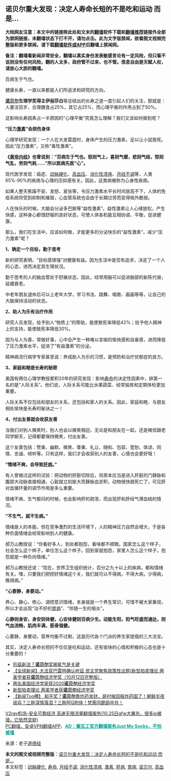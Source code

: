  <h2>诺贝尔重大发现：决定人寿命长短的不是吃和运动 而是…</h2> <p class="notice"><b>大陆网友注意：本文中的链接除此处和文末的<a href="https://github.com/bannedbook/fanqiang" >翻墙</a>软件下载和<a href="https://github.com/killgcd/justmysocks/blob/master/README.md">翻墙推荐</a>链接外全部为禁网链接，未翻墙状态下打不开，请勿点击。此为文字版禁闻，欲看图文视频完整版和更多禁闻，请下载<a href="https://github.com/bannedbook/fanqiang">翻墙软件或APP</a>后翻墙上禁闻网。</p><p>备注：翻墙看新闻非常安全，翻墙以真实身份发表敏感言论有一定风险，但只看不说则没有任何风险，翻的人太多，政府管不过来，也不管。信息自由是天赋人权，请放心大胆的翻墙。</b></p>  <div class="entry"> <p>百病生于气也。</p> <p>健康长寿，一直以来都是人们所追求和研究的方向。</p> <p><strong><a href="https://www.bannedbook.org/bnews/tag/%e8%af%ba%e8%b4%9d%e5%b0%94/" class="st_tag internal_tag" rel="tag" title="标签 诺贝尔 下的日志">诺贝尔</a>生理学奖得主伊丽莎白</strong>等总结出的长寿之道一度引起人们的关注，那就是：人要活百岁，合理膳食占25%，其它占25%，而心理平衡的作用占到了50%。</p> <p>这影响长寿因素占一半原因的“心理平衡”究竟怎么理解？我们又该如何做到呢？</p> <p></p> <p><strong>“压力<a href="https://www.bannedbook.org/bnews/tag/%E6%BF%80%E7%B4%A0/" class="st_tag internal_tag" rel="tag" title="标签 激素 下的日志">激素</a>”会损伤身体</strong></p> <p>心理学研究发现：一个人在大发雷霆时，身体产生的压力激素，足以让小鼠致死。因此“压力激素”，又称“毒性激素”。</p> <p><strong>《<span class='wp_keywordlink'><a href="https://www.bannedbook.org/forum24/topic3903.html" title="《黄帝内经》" target="_blank">黄帝内经</a></span>》也曾说到：“百病生于气也。怒则气上，喜则气缓，悲则气结，惊则气乱，劳则气耗……”所以医病先医“心”。</strong></p> <p>现代医学发现：癌症、<a href="https://www.bannedbook.org/bnews/tag/%e5%8a%a8%e8%84%89%e7%a1%ac%e5%8c%96/" class="st_tag internal_tag" rel="tag" title="标签 动脉硬化 下的日志">动脉硬化</a>、<a href="https://www.bannedbook.org/bnews/tag/%e9%ab%98%e8%a1%80%e5%8e%8b/" class="st_tag internal_tag" rel="tag" title="标签 高血压 下的日志">高血压</a>、<a href="https://www.bannedbook.org/bnews/tag/%e6%b6%88%e5%8c%96%e6%80%a7%e6%ba%83%e7%96%a1/" class="st_tag internal_tag" rel="tag" title="标签 消化性溃疡 下的日志">消化性溃疡</a>、<a href="https://www.bannedbook.org/bnews/tag/%e6%9c%88%e7%bb%8f%e4%b8%8d%e8%b0%83/" class="st_tag internal_tag" rel="tag" title="标签 月经不调 下的日志">月经不调</a>等，人类65%-90%的疾病与心理的压抑感有关。因此，这类病被称为心身性疾病。</p> <p>如果人整天焦躁不安、发怒、紧张等，令压力激素水平长时间居高不下，人体的免疫系统将受到抑制和摧毁，心血管系统也会由于长期过劳而变得格外脆弱。</p>  <p>人在快乐的时候，大脑会分泌多巴胺等“益性激素”。益性激素让人心绪放松，产生快感，这种身心都很舒服的良好状态，可使人体各机能互相协调、平衡，促进健康。</p> <p>那么，我们在生活中，应该如何做，才能更多的分泌快乐的“益性激素”，减少“压力激素”呢？</p> <p></p> <p><strong>1、确定一个目标，勤于思考</strong></p> <p>新的研究表明，“目标感很强”对健康有益。因为生活中是否有追求，决定了一个人的心态，进而决定其生理状况。</p> <p>勤于思考的人的脑血管处于舒展状态，因此，经常用脑可以促进脑部的新陈代谢，延缓衰老。</p> <p>中老年朋友退休后可以上老年大学，学习书法、跳舞、唱歌、画画等等，让自己的大脑保持活动的状态。</p> <p><strong>2、助人为乐有治疗作用</strong></p> <p>研究人员发现，给予别人“物质上”的帮助，能使致死率降低42%；给予他人精神上的支持，能使致死率降低30%。</p> <p>因为与人为善，常做好事，心中会产生一种难以言喻的愉快感和自豪感，进而降低了压力激素水平，促进了“有益激素”的分泌。</p>  <p>精神病流行病学专家甚至说：养成助人为乐的习惯，是预防和治疗忧郁症的良方。</p> <p><strong>3、家庭和睦是长寿的秘密</strong></p> <p>美国有两位心理学教授累积20年的研究发现：影响<a href="https://www.bannedbook.org/bnews/tag/%E5%AF%BF%E5%91%BD/" class="st_tag internal_tag" rel="tag" title="标签 寿命 下的日志">寿命</a>的决定性因素中，排第一名的是“人际关系”。他们说，人际关系可能比水果蔬菜、经常锻炼和定期体检更加重要。</p> <p>人际关系不仅包括和朋友的关系，还包括和家人的关系。因此，家庭和睦、与朋友相处愉快是长寿的秘诀之一！</p> <p><strong>4、付出友善就会收获友善</strong></p> <p>当我们对别人微笑时，别人也会以微笑相迎。无论是和朋友在一起，还是微信跟老同学聊天，记得都要保持微笑，付出友善。</p> <p>这个友善包括：赞美、幽默、微笑、尊重、礼让、随和、包容、宽恕、体谅、同情、忠诚、倾听等。只有这样，我们才会收获别人的友善，心情也会更好哦！</p> <p></p> <p><strong>“情绪不爽，会导致<a href="https://www.bannedbook.org/bnews/tag/%E8%82%9D%E7%97%85/" class="st_tag internal_tag" rel="tag" title="标签 肝病 下的日志">肝病</a>。”</strong></p> <p>有人曾做过这样的试验：把动物的肝脏切除后，将原本应当是进入肝脏的门静脉和腹部大动脉直接相通，心脏就立刻胀大而静脉血淤积，动物很快就死亡了，可见肝对血循环量的调节作用是多么重要。</p>  <p>情绪不爽、生气郁闷的时候，也会影响肝的疏泄，而出现肝和肝经气滞血结的情况。</p> <p><strong>“不生气，就不生病。”</strong></p> <p>情绪是人的本能，但在竞争激烈的生活环境下，人的精神压力自然会增大，于是各种负面情绪会经常影响到人的健康。</p> <p>郝万山教授说：“你看好多人，到处都抱怨，看啥都不顺眼。国家怎么这个样子，社会怎么这个样子，单位怎么这个样子。回到家就抱怨，家里人怎么这个样子，抱怨就是一种负向情绪。”</p> <p>郝万山教授还说：“现在，世界卫生组织统计，百分之九十以上的疾病，都和情绪有关。嘿，只要我们把控好情绪这个关，我们就可以不得病，不得大病，少得病，晚得病。”</p> <p><strong>“心要静，身要动。”</strong></p> <p></p> <p>养心、静心、修心、调控意识情绪，本身就是一个养生常识，可惜不被大家重视，所以才会出现“治不好的<a href="https://www.bannedbook.org/bnews/tag/%e8%83%83%e7%97%85/" class="st_tag internal_tag" rel="tag" title="标签 胃病 下的日志">胃病</a>”、“伴随一生的咽炎”。</p> <p><strong>心静则身安，身安则体健，心安体健则百病少生。动能生阳，阳气旺盛而通达，则气血流畅，肌肉丰满，筋骨强健。</strong></p> <p>心要静，身要动，营养均衡不过剩，这是历代各个门派的养生家提倡的三大法宝。</p>  <p>其实，决定人寿命长短的不仅仅是吃和运动，还有愉快的心情和积极的心态也是十分重要的！</p> <ul class='op-related-articles' title='相关阅读'> <li><a href='https://www.bannedbook.org/bnews/health/20201021/1417540.html' target='_blank'>抗癌新法？<b>诺贝尔</b>奖揭氧气是关键</a></li> <li><a href='https://www.bannedbook.org/bnews/bannedvideo/20201013/1412924.html' target='_blank'>【全球新闻】大法官巴雷特确认听証 民主党聚焦政策性议题/新型拍卖理论 两美学者获<b>诺贝尔</b>经济学奖（10月12日完整版）</a></li> <li><a href='https://www.bannedbook.org/bnews/baitai/20201013/1412874.html' target='_blank'>两名美国经济学家获2020<b>诺贝尔</b>经济学奖</a></li> <li><a href='https://www.bannedbook.org/bnews/bannedvideo/20201013/1412808.html' target='_blank'>新型拍卖理论 两美学者获<b>诺贝尔</b>经济学奖</a></li> <li><a href='https://www.bannedbook.org/bnews/bannedvideo/20201013/1412727.html' target='_blank'>【新闻Too槽】 和平奖？<b>诺贝尔</b>靠炸药发财，是时候回报炸药国了！朝鲜半夜阅兵？三胖深情落泪？三胖阿Q附体！梵蒂冈跪舔中共！</a></li> </ul> <p class="texttj"> <a href="https://www.bannedbook.org/forum23/topic22702.html" target="_blank">V2ray机场-安全可靠经济 高速无限流量翻墙服务(10.25日gfw大屠杀，很多ip被墙，它依然坚挺)</a><br/> <a href="https://github.com/bannedbook/fanqiang/wiki/%E7%A6%81%E9%97%BB%E7%BD%91%E5%AE%89%E5%8D%93%E7%BF%BB%E5%A2%99%E6%96%B0%E9%97%BBAPP" target="_blank">PC翻墙、安卓VPN翻墙APP</a>、<span onclick="window.open('https://github.com/killgcd/justmysocks/blob/master/README.md')" style="font-weight:bold;color:#00A191;cursor:pointer;text-decoration:underline;outline:none">AD：搬瓦工官方翻墙服务Just My Socks，不怕被墙</span></p><p> 来源：老子<span class='wp_keywordlink'><a href="https://www.bannedbook.org/forum24/topic4832.html" title="《道德经》" target="_blank">道德经</a></span> </p><a name='sharetosocial'></a>       <div><b>本文的图文或视频完整版</b>：<a href='https://www.bannedbook.org/bnews/funmedia/20201102/1424153.html'>诺贝尔重大发现：决定人寿命长短的不是吃和运动 而是…</a></div>  </div><!--END ENTRY--> <div class="postfooter"> <div>本文标签：<a href="https://www.bannedbook.org/bnews/tag/%e5%8a%a8%e8%84%89%e7%a1%ac%e5%8c%96/" rel="tag">动脉硬化</a>, <a href="https://www.bannedbook.org/bnews/tag/%E5%AF%BF%E5%91%BD/" rel="tag">寿命</a>, <a href="https://www.bannedbook.org/bnews/tag/%e6%9c%88%e7%bb%8f%e4%b8%8d%e8%b0%83/" rel="tag">月经不调</a>, <a href="https://www.bannedbook.org/bnews/tag/%e6%b6%88%e5%8c%96%e6%80%a7%e6%ba%83%e7%96%a1/" rel="tag">消化性溃疡</a>, <a href="https://www.bannedbook.org/bnews/tag/%E6%BF%80%E7%B4%A0/" rel="tag">激素</a>, <a href="https://www.bannedbook.org/bnews/tag/%E8%82%9D%E7%97%85/" rel="tag">肝病</a>, <a href="https://www.bannedbook.org/bnews/tag/%e8%83%83%e7%97%85/" rel="tag">胃病</a>, <a href="https://www.bannedbook.org/bnews/tag/%e8%af%ba%e8%b4%9d%e5%b0%94/" rel="tag">诺贝尔</a>, <a href="https://www.bannedbook.org/bnews/tag/%e9%ab%98%e8%a1%80%e5%8e%8b/" rel="tag">高血压</a></div>  </div><!--END POSTFOOTER--> 